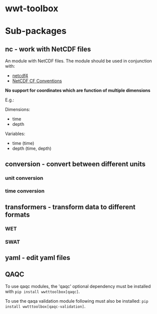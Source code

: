 # wwt-toolbox

# Sub-packages

## nc - work with NetCDF files

An module with NetCDF files. The module should be used in conjunction with:

- [netcdf4](https://unidata.github.io/netcdf4-python/)
- [NetCDF CF Conventions](https://cfconventions.org/Data/cf-conventions/cf-conventions-1.11/cf-conventions.html)

**No support for coordinates which are function of multiple dimensions**

E.g.:

Dimensions:

- time
- depth

Variables:

- time (time)
- depth (time, depth)

## conversion - convert between different units

### unit conversion

### time conversion

## transformers - transform data to different formats

### WET

### SWAT

## yaml - edit yaml files

## QAQC

To use qaqc modules, the 'qaqc' optional dependency must be installed with `pip install wwtttoolbox[qaqc]`.

To use the qaqa validation module following must also be installed: `pip install wwtttoolbox[qaqc-validation]`.
